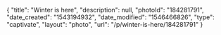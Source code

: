 {
    "title": "Winter is here",
    "description": null,
    "photoId": "184281791",
    "date_created": "1543194932",
    "date_modified": "1546466826",
    "type": "captivate",
    "layout": "photo",
    "url": "\/p\/winter-is-here\/184281791"
}